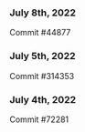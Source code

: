 ### July 8th, 2022

Commit #44877

### July 5th, 2022

Commit #314353


### July 4th, 2022

Commit #72281
